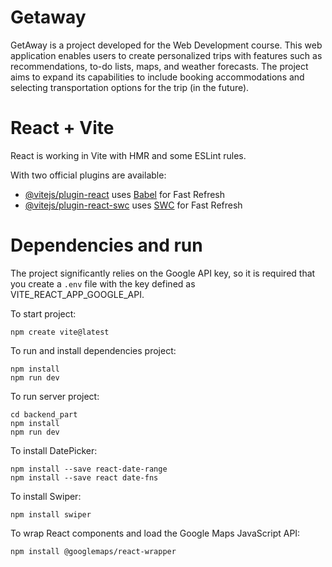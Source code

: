 # Getaway

GetAway is a project developed for the Web Development course. This web application enables users to create personalized trips with features such as recommendations, to-do lists, maps, and weather forecasts. The project aims to expand its capabilities to include booking accommodations and selecting transportation options for the trip (in the future).

# React + Vite

React is working in Vite with HMR and some ESLint rules.

With two official plugins are available:

- [@vitejs/plugin-react](https://github.com/vitejs/vite-plugin-react/blob/main/packages/plugin-react/README.md) uses [Babel](https://babeljs.io/) for Fast Refresh
- [@vitejs/plugin-react-swc](https://github.com/vitejs/vite-plugin-react-swc) uses [SWC](https://swc.rs/) for Fast Refresh

# Dependencies and run

The project significantly relies on the Google API key, so it is required that you create a ```.env``` file with the key defined as VITE_REACT_APP_GOOGLE_API.

To start project:

```
npm create vite@latest
```

To run and install dependencies project:

```
npm install
npm run dev
```

To run server project:

```
cd backend_part
npm install
npm run dev
```

To install DatePicker:

```
npm install --save react-date-range
npm install --save react date-fns
```

To install Swiper:

```
npm install swiper
```

To wrap React components and load the Google Maps JavaScript API:

```
npm install @googlemaps/react-wrapper
```
